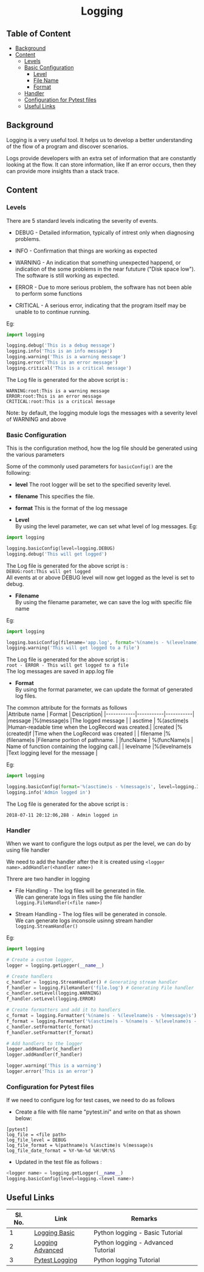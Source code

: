 <h1 align="Center"> Logging</h1>

## Table of Content

* [Background](#background)
* [Content](#content)
    + [Levels](#levels)
    + [Basic Configuration](#testcase)
        * [Level](#level)
        * [File Name](#filename)
        * [Format](#format)
    + [Handler](#handler)
    + [Configuration for Pytest files](#test)
    + [Useful Links](#useful)



## <a name="background"></a> Background

Logging is a very useful tool. It helps us to develop a better understanding of the flow of a program and discover 
scenarios.<br />

Logs provide developers with an extra set of information that are constantly looking at the flow.
It can store information, like If an error occurs, then they can provide more insights than a stack trace. <br />

## <a name="content"></a>Content

### <a name="levels"></a>Levels <br />

There are 5 standard levels indicating the severity of events.

+ DEBUG - Detailed information, typically of intrest only when diagnosing problems.<br />

+ INFO - Confirmation that things are working as expected <br />

+ WARNING - An indication that something unexpected happend, or indication of the some problems in the near fututure ("Disk space low"). The software is still working as expected. <br />

+ ERROR - Due to more serious problem, the software has not been able to perform some functions <br />

+ CRITICAL - A serious error, indicating that the program itself may be unable to to continue running.<br />

Eg: 

```python
import logging

logging.debug('This is a debug message')
logging.info('This is an info message')
logging.warning('This is a warning message')
logging.error('This is an error message')
logging.critical('This is a critical message')
```
The Log file is generated for the above script is : <br />

```WARNING:root:This is a warning message``` <br />
```ERROR:root:This is an error message``` <br />
```CRITICAL:root:This is a critical message``` <br />

Note: by default, the logging module logs the messages with a severity level of WARNING and above <br />

### <a name="basic"></a> Basic Configuration <br />
This is the configuration method, how the log file should be generated using the various parameters <br />

Some of the commonly used parameters for ```basicConfig()``` are the following:

+ **level** The root logger will be set to the specified severity level. <br />
+ **filename** This specifies the file. <br />
+ **format** This is the format of the log message <br />

+ <a name="level"></a> **Level** <br />
By using the level parameter, we can set what level of log messages.
Eg:
```python
import logging

logging.basicConfig(level=logging.DEBUG)
logging.debug('This will get logged')
```
The Log file is generated for the above script is : <br />
```DEBUG:root:This will get logged```<br />
All events at or above DEBUG level will now get logged as the level is set to debug.

+ <a name="filename"></a> **Filename** <br />
By using the filename parameter, we can save the log with specific file name

Eg: 
```python
import logging

logging.basicConfig(filename='app.log', format='%(name)s - %(levelname)s - %(message)s')
logging.warning('This will get logged to a file')
```
The Log file is generated for the above script is : <br />
```root - ERROR - This will get logged to a file``` <br />
The log messages are saved in app.log file <br />

+ <a name="format"></a> **Format** <br />
By using the format parameter, we can update the format of generated log files.

The common attribute for the formats as follows <br>
|Attribute name | Format | Description|
|------------|-----------|-----------|
|message |%(message)s |The logged message |
| asctime | %(asctime)s |Human-readable time when the LogRecord was created.|
|created |%(created)f |Time when the LogRecord was created |
| filename |%(filename)s |Filename portion of pathname. |
|funcName | %(funcName)s | Name of function containing the logging call.|
| levelname |%(levelname)s |Text logging level for the message |

Eg:
```python
import logging

logging.basicConfig(format='%(asctime)s - %(message)s', level=logging.INFO)
logging.info('Admin logged in')
```
The Log file is generated for the above script is : <br />

```2018-07-11 20:12:06,288 - Admin logged in```

### <a name="handler"></a> Handler <br />
When we want to configure the logs output as per the level, we can do by using file handler <br />

We need to add the handler after the it is created using ```<logger name>.addHandler(<handler name>)```

Threre are two handler in logging 
+ File Handling - The log files will be generated in file.<br />
We can generate logs in files using the file handler ```logging.FileHandler(<file name>)```

+ Stream Handling - The log files will be generated in console. <br />
We can generate logs inconsole usinng stream handler ```logging.StreamHandler()```

Eg: 
```python
import logging

# Create a custom logger, 
logger = logging.getLogger(__name__)

# Create handlers
c_handler = logging.StreamHandler() # Generating stream handler
f_handler = logging.FileHandler('file.log') # Generating File handler
c_handler.setLevel(logging.WARNING)
f_handler.setLevel(logging.ERROR)

# Create formatters and add it to handlers
c_format = logging.Formatter('%(name)s - %(levelname)s - %(message)s')
f_format = logging.Formatter('%(asctime)s - %(name)s - %(levelname)s - %(message)s')
c_handler.setFormatter(c_format)
f_handler.setFormatter(f_format)

# Add handlers to the logger
logger.addHandler(c_handler)
logger.addHandler(f_handler)

logger.warning('This is a warning')
logger.error('This is an error')
```

### <a name="test"></a> Configuration for Pytest files <br />
If we need to configure log for test cases, we need to do as follows

+ Create a file with file name "pytest.ini" and write on that as shown below:
```
[pytest]
log_file = <file path>
log_file_level = DEBUG 
log_file_format = %(pathname)s %(asctime)s %(message)s
log_file_date_format = %Y-%m-%d %H:%M:%S
```
+  Updated in the test file as follows :
```python 
<logger name> = logging.getLogger(__name__)
logging.basicConfig(level=logging.<level name>)
```

## <a name="useful"></a> Useful Links

| **Sl. No.** | **Link** | **Remarks** |
----------|--------------|--------------
1| [Logging Basic](https://www.youtube.com/watch?v=-ARI4Cz-awo)| Python logging - Basic Tutorial |
2| [Logging Advanced](https://www.tutorialspoint.com/pytest/index.htm) | Python logging - Advanced Tutorial |
3 | [Pytest Logging](https://docs.python.org/3/library/logging.html)| Python logging Tutorial|

